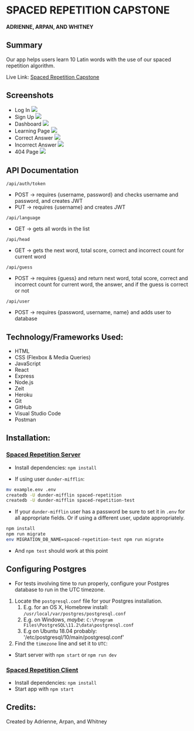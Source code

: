 # SPACED REPETITION CAPSTONE 
#### ADRIENNE, ARPAN, AND WHITNEY

## Summary

Our app helps users learn 10 Latin words with the use of our spaced repetition algorithm.

Live Link: [Spaced Repetition Capstone](https://w-a-a-spaced-repetition.now.sh/)

## Screenshots
- Log In
![](./screenshots/LogIn.png)
- Sign Up
![](./screenshots/SignUp.png)
- Dashboard
![](./screenshots/Dashboard.png)
- Learning Page
![](./screenshots/LearningPage.png)
- Correct Answer
![](./screenshots/Correct.png)
- Incorrect Answer
![](./screenshots/Incorrect.png)
- 404 Page
![](./screenshots/404.png)

## API Documentation
`/api/auth/token`
  * POST -> requires {username, password} and checks username and password, and creates JWT
  * PUT -> requires {username} and creates JWT

`/api/language`
  * GET -> gets all words in the list

`/api/head`
  * GET -> gets the next word, total score, correct and incorrect count for current word

`/api/guess`
  * POST -> requires {guess} and return next word, total score, correct and incorrect count for current word, the answer, and if the guess is correct or not

`/api/user`
  * POST -> requires {password, username, name} and adds user to database


## Technology/Frameworks Used:

* HTML
* CSS (Flexbox & Media Queries)
* JavaScript
* React
* Express
* Node.js
* Zeit
* Heroku
* Git
* GitHub
* Visual Studio Code
* Postman

## Installation:

### [Spaced Repetition Server]()
* Install dependencies: `npm install`

* If using user `dunder-mifflin`:

```bash
mv example.env .env
createdb -U dunder-mifflin spaced-repetition
createdb -U dunder-mifflin spaced-repetition-test
```

* If your `dunder-mifflin` user has a password be sure to set it in `.env` for all appropriate fields. Or if using a different user, update appropriately.

```bash
npm install
npm run migrate
env MIGRATION_DB_NAME=spaced-repetition-test npm run migrate
```

* And `npm test` should work at this point

## Configuring Postgres

* For tests involving time to run properly, configure your Postgres database to run in the UTC timezone.

1. Locate the `postgresql.conf` file for your Postgres installation.
   1. E.g. for an OS X, Homebrew install: `/usr/local/var/postgres/postgresql.conf`
   2. E.g. on Windows, _maybe_: `C:\Program Files\PostgreSQL\11.2\data\postgresql.conf`
   3. E.g  on Ubuntu 18.04 probably: '/etc/postgresql/10/main/postgresql.conf'
2. Find the `timezone` line and set it to `UTC`:


* Start server with `npm start` or `npm run dev`

### [Spaced Repetition Client]()
* Install dependencies: `npm install`
* Start app with `npm start`

## Credits:
Created by Adrienne, Arpan, and Whitney
